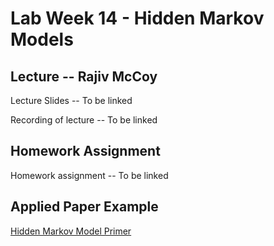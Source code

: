 # Lab Week 14 - Hidden Markov Models

## Lecture -- Rajiv McCoy

Lecture Slides -- To be linked

Recording of lecture -- To be linked

## Homework Assignment

Homework assignment -- To be linked

## Applied Paper Example

[Hidden Markov Model Primer](https://www.nature.com/articles/nbt1004-1315)
